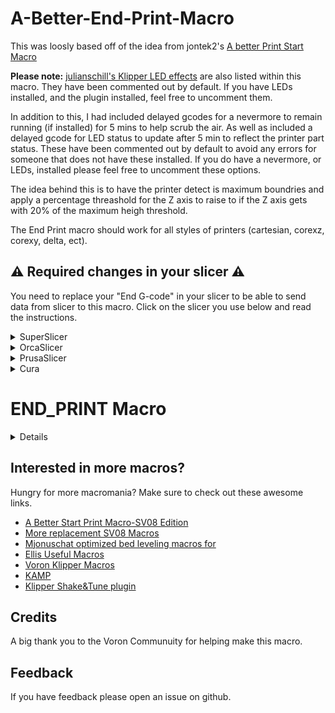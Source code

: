# A-Better-End-Print-Macro

This was loosly based off of the idea from jontek2's [A better Print Start Macro](https://github.com/jontek2/A-better-print_start-macro)

<b>Please note:</b> [julianschill's Klipper LED effects](https://github.com/julianschill/klipper-led_effect) are also listed within this macro. They have been commented out by default. If you have LEDs installed, and the plugin installed, feel free to uncomment them. 

In addition to this, I had included delayed gcodes for a nevermore to remain running (if installed) for 5 mins to help scrub the air. As well as included a delayed gcode for LED status to update after 5 min to reflect the printer part status. 
These have been commented out by default to avoid any errors for someone that does not have these installed. If you do have a nevermore, or LEDs, installed please feel free to uncomment these options. 

The idea behind this is to have the printer detect is maximum boundries and apply a percentage threashold for the Z axis to raise to if the Z axis gets with 20% of the maximum heigh threshold. 

The End Print macro should work for all styles of printers (cartesian, corexz, corexy, delta, ect). 

## :warning: Required changes in your slicer :warning:
You need to replace your "End G-code" in your slicer to be able to send data from slicer to this macro. Click on the slicer you use below and read the instructions.

<details>
<summary>SuperSlicer</summary>
In Superslicer go to "Printer settings" -> "Custom g-code" -> "End G-code" and update it to:

```
END_PRINT
```
</details>
<details>
<summary>OrcaSlicer</summary>
In OrcaSlicer go to "Printer settings" -> "Machine End G-code" and update it to:

```
END_PRINT
```
</details>
<details>
<summary>PrusaSlicer</summary>

In PrusaSlicer go to "Printer settings" -> "Custom g-code" -> "End G-code" and update it to:

```
END_PRINT
```
</details>
<details>
<summary>Cura</summary>

In Cura go to "Settings" -> "Printer" -> "Manage printers" -> "Machine settings" -> "End G-code" and update it to:

```
END_PRINT
```
</details>

# END_PRINT Macro

<details>

```
#####################################################################
#   A better end_print macro
#####################################################################

[gcode_macro END_PRINT]
gcode:
  #Get Boundaries
  {% set max_x = printer.configfile.config["stepper_x"]["position_max"]|float %}
  {% set max_y = printer.configfile.config["stepper_y"]["position_max"]|float %}
  {% set max_z = printer.configfile.config["stepper_z"]["position_max"]|float %}
  {% set min_x = printer.configfile.config["stepper_x"]["position_endstop"]|float %}

  #Check end position to determine safe directions to move
  {% if printer.toolhead.position.x < (max_x - 20) %}
      {% set x_safe = 20.0 %}
    {% else %}
      {% set x_safe = -20.0 %}
    {% endif %}

  {% if printer.toolhead.position.y < (max_y - 20) %}
      {% set y_safe = 20.0 %}
    {% else %}
      {% set y_safe = -20.0 %}
    {% endif %}

  {% if printer.toolhead.position.z < (max_z - 2) %}
      {% set z_safe = 2.0 %}
    {% else %}
  {% set z_safe = max_z - printer.toolhead.position.z %}
    {% endif %}

  #Commence END_PRINT
#  STATUS_COOLING
  M400                                                           # wait for buffer to clear
  G92 E0                                                         # zero the extruder
  G1 E-4.0 F3600                                                 # retract
  G91                                                            # relative positioning
  G0 Z{z_safe} F3600                                             # move nozzle up
  M104 S0                                                        # turn off hotend
  M140 S0                                                        # turn off bed
  M106 S0                                                        # turn off fan
  M107                                                           # turn off part cooling fan
  G90                                                            # absolute positioning
  G1 X{min_x} Y{max_y} F2000                                     # move nozzle and present

  # Safe Z-drop if near maximum height (after parking)
  {% if printer.toolhead.position.z > (max_z - 20) %}
    G91                                                          # relative positioning
    G1 Z-10 F1200                                                # drop 10mm if near the top
    G90                                                          # back to absolute
  {% endif %}

#  SET_DISPLAY_TEXT MSG="Scrubbing air..."                       # Displays info
#  SET_PIN PIN=nevermore VALUE=0                                 # Turns off the nevermore
#  UPDATE_DELAYED_GCODE ID=turn_off_nevermore DURATION=300
  SET_DISPLAY_TEXT MSG="Print finished!!"                       # Displays info
#  STATUS_PART_READY
#  UPDATE_DELAYED_GCODE ID=set_ready_status DURATION=60
#  UPDATE_DELAYED_GCODE ID=reset_printer_status DURATION=65
#  M84                                                           # Disable motors  ##CURRENTLY DISABLED THIS TO ALLOW THE IDLE TIMEOUT TIMER DISABLE THE MOTORS - PLEASE MAKE SURE YOUR HAVE AN IDLE TIMEOUT TIMER SET - FLUIDD OR MAINSAIL HAVE THESE BY DEFAULT
```  
```
[delayed_gcode set_ready_status]
gcode:
  STATUS_READY
```
```
[delayed_gcode turn_off_nevermore]
gcode:
  SET_PIN PIN=nevermore VALUE=0                      # Turns off the nevermore
```

</details>

## Interested in more macros?

Hungry for more macromania? Make sure to check out these awesome links.

- [A Better Start Print Macro-SV08 Edition](https://github.com/ss1gohan13/A-better-print_start-macro-SV08)
- [More replacement SV08 Macros](https://github.com/ss1gohan13/SV08-Replacement-Macros)
- [Mjonuschat optimized bed leveling macros for](https://mjonuschat.github.io/voron-mods/docs/guides/optimized-bed-leveling-macros/)
- [Ellis Useful Macros](https://ellis3dp.com/Print-Tuning-Guide/articles/index_useful_macros.html)
- [Voron Klipper Macros](https://github.com/The-Conglomerate/Voron-Klipper-Common/)
- [KAMP](https://github.com/kyleisah/Klipper-Adaptive-Meshing-Purging)
- [Klipper Shake&Tune plugin](https://github.com/Frix-x/klippain-shaketune)


## Credits

A big thank you to the Voron Communuity for helping make this macro. 

## Feedback

If you have feedback please open an issue on github.
